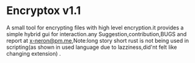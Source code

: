 # Encryptox v1.1
 A small tool for encrypting files with high level encryption.it provides a simple hybrid gui for interaction.any Suggestion,contribution,BUGS and report at x-neron@pm.me,Note:long story short rust is not being used in scripting(as shown in used language due to lazziness,did'nt felt like changing extension) .
